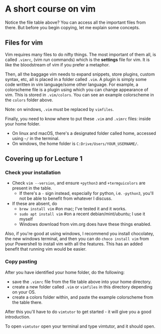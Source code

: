 # A short course on vim

Notice the file table above? You can access all the important files from there.
But before you begin copying, let me explain some concepts.

## Files for vim

Vim requires many files to do nifty things. The most important of them all, is called
`.vimrc`, (vim run commands) which is the **settings** file for vim. It is like the bloodstream
of vim if you prefer a metaphor.

Then, all the baggage vim needs to expand snippets, store plugins, custom syntax, etc, all is placed
in a folder called `.vim`. A plugin is simply some code written in vim language/some other language.
For example, a colorscheme file is a plugin using which you can change appearance of vim. 
This is stored in `.vim/colors`. You can see an example colorscheme in the `colors` folder above.

Note: on windows, `.vim` must be replaced by `vimfiles`. 

Finally, you need to know where to put these `.vim` and `.vimrc` files: inside your home folder.

- On linux and macOS, there's a designated folder called home, accessed using `~/` in the terminal.
- On windows, the home folder is `C:Drive/Users/YOUR_USERNAME/`. 


## Covering up for Lecture 1

### Check your installation

- Check `vim --version`, and ensure `+python3` and `+termguicolors` are present in the table.
    - If there's a `-` sign instead, especially for python, i.e. `-python3`, you'll not be able to benefit from whatever I discuss.
- If these are absent, do
    - `brew install vim` #on mac; I've tested it and it works.
    - `sudo apt install vim`  #on a recent debian/mint/ubuntu; I use it myself
    - Windows download from vim.org does have these things enabled.

Also, if you're good at using windows, I recommend you install chocolatey, the new windows terminal, 
and then you can do `choco install vim` from your Powershell to install vim with all the features. 
This has an added benefit that running vim would be easier.

### Copy pasting

After you have identified your home folder, do the following:

- save the `.vimrc` file from the file table above into your home directory.
- create a new folder called `.vim` or `vimfiles` in this directory depending on your OS.
- create a colors folder within, and paste the example colorscheme from the table there. 

After this you'll have to do `vimtutor` to get started - it will give you a good introduction.

To open `vimtutor` open your terminal and type vimtutor, and it should open.




